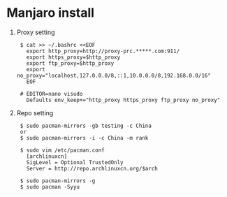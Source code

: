 Manjaro install
================

1. Proxy setting

        $ cat >> ~/.bashrc <<EOF
          export http_proxy=http://proxy-prc.*****.com:911/
          export https_proxy=$http_proxy
          export ftp_proxy=$http_proxy
          export no_proxy="localhost,127.0.0.0/8,::1,10.0.0.0/8,192.168.0.0/16"
          EOF

        # EDITOR=nano visudo
          Defaults env_keep+="http_proxy https_proxy ftp_proxy no_proxy"

2. Repo setting

        $ sudo pacman-mirrors -gb testing -c China
        or
        $ sudo pacman-mirrors -i -c China -m rank
        
        $ sudo vim /etc/pacman.conf
          [archlinuxcn]
          SigLevel = Optional TrustedOnly
          Server = http://repo.archlinuxcn.org/$arch
        
        $ sudo pacman-mirrors -g
        $ sudo pacman -Syyu

